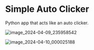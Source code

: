 # Simple Auto Clicker

Python app that acts like an auto clicker.

![image_2024-04-09_235958542](https://github.com/RoscaMitrut/SimpleAutoClicker/assets/73184865/c73861e1-a07d-4f82-b214-f170c48a49d7)

![image_2024-04-10_000025188](https://github.com/RoscaMitrut/SimpleAutoClicker/assets/73184865/0cf872a6-e240-4673-ab3a-4ca2152dea3d)
